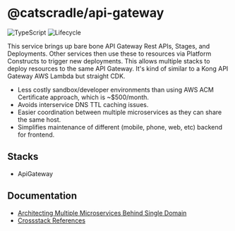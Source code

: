 # @catscradle/api-gateway

![TypeScript](https://shields.io/badge/TypeScript-3178C6?logo=TypeScript&logoColor=FFF&style=flat-square)
![Lifecycle](https://img.shields.io/badge/lifecycle-stable-brightgreen)

This service brings up bare bone API Gateway Rest APIs, Stages, and Deployments.
Other services then use these to resources via Platform Constructs to trigger
new deployments. This allows multiple stacks to deploy resources to the same API
Gateway. It's kind of similar to a Kong API Gateway AWS Lambda but straight CDK.

- Less costly sandbox/developer environments than using AWS ACM Certificate
  approach, which is ~$500/month.
- Avoids interservice DNS TTL caching issues.
- Easier coordination between multiple microservices as they can share the same
  host.
- Simplifies maintenance of different (mobile, phone, web, etc) backend for
  frontend.

## Stacks

- ApiGateway

## Documentation

- [Architecting Multiple Microservices Behind Single Domain](https://aws.amazon.com/blogs/compute/architecting-multiple-microservices-behind-a-single-domain-with-amazon-api-gateway/)
- [Crossstack References](https://docs.aws.amazon.com/AWSCloudFormation/latest/UserGuide/walkthrough-crossstackref.html)
